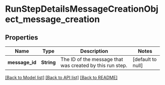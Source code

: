 # RunStepDetailsMessageCreationObject_message_creation
## Properties

| Name | Type | Description | Notes |
|------------ | ------------- | ------------- | -------------|
| **message\_id** | **String** | The ID of the message that was created by this run step. | [default to null] |

[[Back to Model list]](../README.md#documentation-for-models) [[Back to API list]](../README.md#documentation-for-api-endpoints) [[Back to README]](../README.md)

